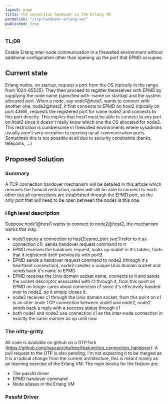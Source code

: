 ```yaml
---
layout: page
title: TCP connection handover in the Erlang VM
permalink: "/tcp-handover-erlang-vm/"
published: true
---
```





### TL;DR

Enable Erlang inter-node communication in a firewalled environment without additional configuration other than opening up the port that EPMD occupies.

## Current state

Erlang nodes, on startup, request a port from the OS (tipically in the range from 1024-65535). 
They then proceed to register themselves with EPMD by supplying the node name (specified with -name on startup) and the system allocated port.
When a node, say node1@host1, wants to connect with another one, node2@host2, it first connects to EPMD on host2 (tipically on port 4369), requests the registered port for name node2 and connects to this port directly.
This implies that host1 must be able to connect to any port on host2 since it doesn't really know which one the OS allocated for node2.
This restriction is cumbersome in firewalled environments where sysadmins usually aren't very receptive to opening up all communication ports. Sometimes this is not possible at all due to security constraints (banks, telecoms, ...)

## Proposed Solution

### Summary

A TCP connection handover mechanism will be detailed in this article which removes the firewall restriction, nodes will still be able to connect to each other but all connections are established through the EPMD port, so the only port that will need to be open between the nodes is this one.

### High level description
Suppose node1@host1 wants to connect to node2@host2, the mechanism works this way:
- node1 opens a connection to host2:epmd_port (we'll refer to it as connection c1), sends handover request command to it
- EPMD receives the handover request, looks up node2 in it's tables, finds that it registered itself previously with port2
- EPMD sends a handover request command to node2 (through it's heartbeat connection), node2 creates a unique Unix domain socket and sends back it's name to EPMD
- EPMD receives the Unix domain socket name, connects to it and sends the socket descriptor associated with c1 through it, from this point on EPMD no longer cares about connection c1 since it's effectively handed over to node2, so it simply closes it.
- node2 receives c1 through the Unix domain socket, from this point on c1 is an inter-node TCP connection between node1 and node2, node2 sends back a reply with a success status through c1
- both node1 and node2 use connection c1 as the inter-node connection in exactly the same manner as up until now

### The nitty-gritty

All code is available on github on a OTP fork (https://github.com/lrascao/otp/tree/feature/tcp_connection_handover). A pull request to the OTP is also pending, i'm not expecting it to be merged as it is  a radical change from the current architecture, this is meant mainly as an learning exercise of the Erlang VM. The main blocks for the feature are:
- The passfd driver
- EPMD handover command
- Node aliases in the Erlang VM

### Passfd Driver




